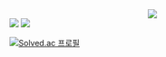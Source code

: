 <!--
**yunsuk990/yunsuk990** is a ✨ _special_ ✨ repository because its `README.md` (this file) appears on your GitHub profile.

Here are some ideas to get you started:

- 🔭 I’m currently working on ...
- 🌱 I’m currently learning ...
- 👯 I’m looking to collaborate on ...
- 🤔 I’m looking for help with ...
- 💬 Ask me about ...
- 📫 How to reach me: ...
- 😄 Pronouns: ...
- ⚡ Fun fact: ...
-->
<div align="center">
  <img src="https://capsule-render.vercel.app/api?type=waving&color=7E77AD&height=200&section=header&text=Yunsuk&fontSize=70&fontAlign=80"/>
</div>
<div align="center style="margin-top: -20px;">
  <img src="https://github-readme-stats.vercel.app/api/top-langs/?username=yunsuk990&layout=compact&bg_color=00000000&theme=transparent"/>
  <img src="https://github-readme-stats.vercel.app/api?username=yunsuk990&show_icons=true&bg_color=00000000&theme=transparent"/>
</div>

[![Solved.ac
프로필](http://mazassumnida.wtf/api/generate_badge?boj=yunsuk990)](https://solved.ac/yunsuk990)
